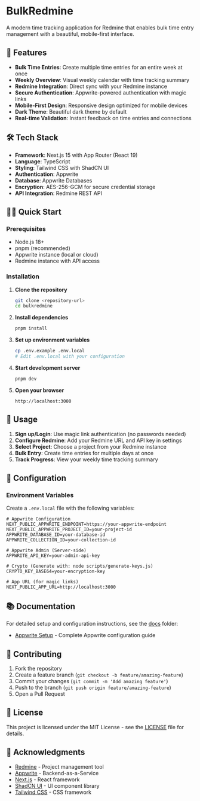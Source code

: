 # BulkRedmine

A modern time tracking application for Redmine that enables bulk time entry management with a beautiful, mobile-first interface.

## 🚀 Features

- **Bulk Time Entries**: Create multiple time entries for an entire week at once
- **Weekly Overview**: Visual weekly calendar with time tracking summary
- **Redmine Integration**: Direct sync with your Redmine instance
- **Secure Authentication**: Appwrite-powered authentication with magic links
- **Mobile-First Design**: Responsive design optimized for mobile devices
- **Dark Theme**: Beautiful dark theme by default
- **Real-time Validation**: Instant feedback on time entries and connections

## 🛠️ Tech Stack

- **Framework**: Next.js 15 with App Router (React 19)
- **Language**: TypeScript
- **Styling**: Tailwind CSS with ShadCN UI
- **Authentication**: Appwrite
- **Database**: Appwrite Databases
- **Encryption**: AES-256-GCM for secure credential storage
- **API Integration**: Redmine REST API

## 🏃‍♂️ Quick Start

### Prerequisites

- Node.js 18+
- pnpm (recommended)
- Appwrite instance (local or cloud)
- Redmine instance with API access

### Installation

1. **Clone the repository**
   ```bash
   git clone <repository-url>
   cd bulkredmine
   ```

2. **Install dependencies**
   ```bash
   pnpm install
   ```

3. **Set up environment variables**
   ```bash
   cp .env.example .env.local
   # Edit .env.local with your configuration
   ```

4. **Start development server**
   ```bash
   pnpm dev
   ```

5. **Open your browser**
   ```
   http://localhost:3000
   ```

## 📱 Usage

1. **Sign up/Login**: Use magic link authentication (no passwords needed)
2. **Configure Redmine**: Add your Redmine URL and API key in settings
3. **Select Project**: Choose a project from your Redmine instance
4. **Bulk Entry**: Create time entries for multiple days at once
5. **Track Progress**: View your weekly time tracking summary

## 🔧 Configuration

### Environment Variables

Create a `.env.local` file with the following variables:

```env
# Appwrite Configuration
NEXT_PUBLIC_APPWRITE_ENDPOINT=https://your-appwrite-endpoint
NEXT_PUBLIC_APPWRITE_PROJECT_ID=your-project-id
APPWRITE_DATABASE_ID=your-database-id
APPWRITE_COLLECTION_ID=your-collection-id

# Appwrite Admin (Server-side)
APPWRITE_API_KEY=your-admin-api-key

# Crypto (Generate with: node scripts/generate-keys.js)
CRYPTO_KEY_BASE64=your-encryption-key

# App URL (for magic links)
NEXT_PUBLIC_APP_URL=http://localhost:3000
```

## 📚 Documentation

For detailed setup and configuration instructions, see the [docs](./docs/) folder:

- [Appwrite Setup](./docs/APPWRITE_SETUP.md) - Complete Appwrite configuration guide

## 🤝 Contributing

1. Fork the repository
2. Create a feature branch (`git checkout -b feature/amazing-feature`)
3. Commit your changes (`git commit -m 'Add amazing feature'`)
4. Push to the branch (`git push origin feature/amazing-feature`)
5. Open a Pull Request

## 📄 License

This project is licensed under the MIT License - see the [LICENSE](LICENSE) file for details.

## 🙏 Acknowledgments

- [Redmine](https://www.redmine.org/) - Project management tool
- [Appwrite](https://appwrite.io/) - Backend-as-a-Service
- [Next.js](https://nextjs.org/) - React framework
- [ShadCN UI](https://ui.shadcn.com/) - UI component library
- [Tailwind CSS](https://tailwindcss.com/) - CSS framework